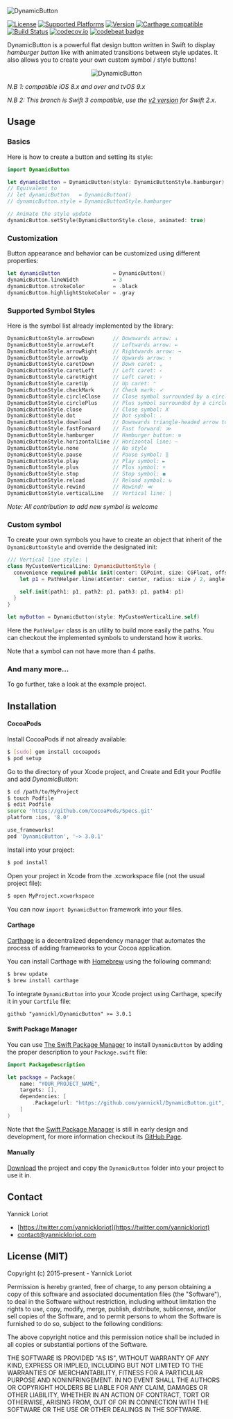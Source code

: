 ![DynamicButton](http://yannickloriot.com/resources/dynamicbutton-header.png)

[![License](https://cocoapod-badges.herokuapp.com/l/DynamicButton/badge.svg)](http://cocoadocs.org/docsets/DynamicButton/) [![Supported Platforms](https://cocoapod-badges.herokuapp.com/p/DynamicButton/badge.svg)](http://cocoadocs.org/docsets/DynamicButton/) [![Version](https://cocoapod-badges.herokuapp.com/v/DynamicButton/badge.svg)](http://cocoadocs.org/docsets/DynamicButton/) [![Carthage compatible](https://img.shields.io/badge/Carthage-compatible-4BC51D.svg?style=flat)](https://github.com/Carthage/Carthage) [![Build Status](https://travis-ci.org/yannickl/DynamicButton.svg?branch=master)](https://travis-ci.org/yannickl/DynamicButton) [![codecov.io](http://codecov.io/github/yannickl/DynamicButton/coverage.svg?branch=master)](http://codecov.io/github/yannickl/DynamicButton?branch=master) [![codebeat badge](https://codebeat.co/badges/ed7210be-6c9d-43ff-87a0-a10c007fe1b4)](https://codebeat.co/projects/github-com-yannickl-dynamicbutton)

DynamicButton is a powerful flat design button written in Swift to display *hamburger button* like with animated transitions between style updates. It also allows you to create your own custom symbol / style buttons!

<p align="center">
  <img src="http://yannickloriot.com/resources/dynamicbutton.gif" alt="DynamicButton" />
</p>

*N.B 1: compatible iOS 8.x and over and tvOS 9.x*

*N.B 2: This branch is Swift 3 compatible, use the [v2 version](https://github.com/yannickl/DynamicButton/tree/2.1.0) for Swift 2.x.*

## Usage

### Basics

Here is how to create a button and setting its style:

```swift
import DynamicButton

let dynamicButton = DynamicButton(style: DynamicButtonStyle.hamburger)
// Equivalent to
// let dynamicButton   = DynamicButton()
// dynamicButton.style = DynamicButtonStyle.hamburger

// Animate the style update
dynamicButton.setStyle(DynamicButtonStyle.close, animated: true)
```

### Customization

Button appearance and behavior can be customized using different properties:

```swift
let dynamicButton                 = DynamicButton()
dynamicButton.lineWidth           = 3
dynamicButton.strokeColor         = .black
dynamicButton.highlightStokeColor = .gray
```

### Supported Symbol Styles

Here is the symbol list already implemented by the library:

```swift
DynamicButtonStyle.arrowDown      // Downwards arrow: ↓
DynamicButtonStyle.arrowLeft      // Leftwards arrow: ←
DynamicButtonStyle.arrowRight     // Rightwards arrow: →
DynamicButtonStyle.arrowUp        // Upwards arrow: ↑
DynamicButtonStyle.caretDown      // Down caret: ⌄
DynamicButtonStyle.caretLeft      // Left caret: ‹
DynamicButtonStyle.caretRight     // Left caret: ›
DynamicButtonStyle.caretUp        // Up caret: ⌃
DynamicButtonStyle.checkMark      // Check mark: ✓
DynamicButtonStyle.circleClose    // Close symbol surrounded by a circle
DynamicButtonStyle.circlePlus     // Plus symbol surrounded by a circle
DynamicButtonStyle.close          // Close symbol: X
DynamicButtonStyle.dot            // Dot symbol: .
DynamicButtonStyle.download       // Downwards triangle-headed arrow to bar: ⭳ \{U+2B73}
DynamicButtonStyle.fastForward    // Fast forward: ≫
DynamicButtonStyle.hamburger      // Hamburger button: ≡
DynamicButtonStyle.horizontalLine // Horizontal line: ―
DynamicButtonStyle.none           // No style
DynamicButtonStyle.pause          // Pause symbol: ‖
DynamicButtonStyle.play           // Play symbol: ►
DynamicButtonStyle.plus           // Plus symbol: +
DynamicButtonStyle.stop           // Stop symbol: ◼
DynamicButtonStyle.reload         // Reload symbol: ↻
DynamicButtonStyle.rewind         // Rewind: ≪
DynamicButtonStyle.verticalLine   // Vertical line: |
```

*Note: All contribution to add new symbol is welcome*

### Custom symbol

To create your own symbols you have to create an object that inherit of the `DynamicButtonStyle` and override the designated init:

```swift
/// Vertical line style: |
class MyCustomVerticalLine: DynamicButtonStyle {
  convenience required public init(center: CGPoint, size: CGFloat, offset: CGPoint, lineWidth: CGFloat) {
    let p1 = PathHelper.line(atCenter: center, radius: size / 2, angle: PathHelper.F_PI_2)

    self.init(path1: p1, path2: p1, path3: p1, path4: p1)
  }
}

let myButton = DynamicButton(style: MyCustomVerticalLine.self)
```

Here the `PathHelper` class is an utility to build more easily the paths. You can checkout the implemented symbols to understand how it works.

Note that a symbol can not have more than 4 paths.

### And many more...

To go further, take a look at the example project.

## Installation

#### CocoaPods

Install CocoaPods if not already available:

``` bash
$ [sudo] gem install cocoapods
$ pod setup
```
Go to the directory of your Xcode project, and Create and Edit your Podfile and add _DynamicButton_:

``` bash
$ cd /path/to/MyProject
$ touch Podfile
$ edit Podfile
source 'https://github.com/CocoaPods/Specs.git'
platform :ios, '8.0'

use_frameworks!
pod 'DynamicButton', '~> 3.0.1'
```

Install into your project:

``` bash
$ pod install
```

Open your project in Xcode from the .xcworkspace file (not the usual project file):

``` bash
$ open MyProject.xcworkspace
```

You can now `import DynamicButton` framework into your files.

#### Carthage

[Carthage](https://github.com/Carthage/Carthage) is a decentralized dependency manager that automates the process of adding frameworks to your Cocoa application.

You can install Carthage with [Homebrew](http://brew.sh/) using the following command:

```bash
$ brew update
$ brew install carthage
```

To integrate `DynamicButton` into your Xcode project using Carthage, specify it in your `Cartfile` file:

```ogdl
github "yannickl/DynamicButton" >= 3.0.1
```

#### Swift Package Manager

You can use [The Swift Package Manager](https://swift.org/package-manager) to install `DynamicButton` by adding the proper description to your `Package.swift` file:

```swift
import PackageDescription

let package = Package(
    name: "YOUR_PROJECT_NAME",
    targets: [],
    dependencies: [
        .Package(url: "https://github.com/yannickl/DynamicButton.git", versions: "3.0.1" ..< Version.max)
    ]
)
```

Note that the [Swift Package Manager](https://swift.org/package-manager) is still in early design and development, for more information checkout its [GitHub Page](https://github.com/apple/swift-package-manager).

#### Manually

[Download](https://github.com/YannickL/DynamicButton/archive/master.zip) the project and copy the `DynamicButton` folder into your project to use it in.

## Contact

Yannick Loriot
 - [https://twitter.com/yannickloriot](https://twitter.com/yannickloriot)
 - [contact@yannickloriot.com](mailto:contact@yannickloriot.com)


## License (MIT)

Copyright (c) 2015-present - Yannick Loriot

Permission is hereby granted, free of charge, to any person obtaining a copy
of this software and associated documentation files (the "Software"), to deal
in the Software without restriction, including without limitation the rights
to use, copy, modify, merge, publish, distribute, sublicense, and/or sell
copies of the Software, and to permit persons to whom the Software is
furnished to do so, subject to the following conditions:

The above copyright notice and this permission notice shall be included in
all copies or substantial portions of the Software.

THE SOFTWARE IS PROVIDED "AS IS", WITHOUT WARRANTY OF ANY KIND, EXPRESS OR
IMPLIED, INCLUDING BUT NOT LIMITED TO THE WARRANTIES OF MERCHANTABILITY,
FITNESS FOR A PARTICULAR PURPOSE AND NONINFRINGEMENT. IN NO EVENT SHALL THE
AUTHORS OR COPYRIGHT HOLDERS BE LIABLE FOR ANY CLAIM, DAMAGES OR OTHER
LIABILITY, WHETHER IN AN ACTION OF CONTRACT, TORT OR OTHERWISE, ARISING FROM,
OUT OF OR IN CONNECTION WITH THE SOFTWARE OR THE USE OR OTHER DEALINGS IN
THE SOFTWARE.
